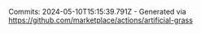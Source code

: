 Commits: 2024-05-10T15:15:39.791Z - Generated via https://github.com/marketplace/actions/artificial-grass
<br>
